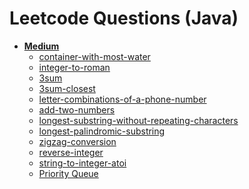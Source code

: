 <!-- generated by markdown-notes-tree -->

# Leetcode Questions (Java)

<!-- optional markdown-notes-tree directory description starts here -->

<!-- optional markdown-notes-tree directory description ends here -->

-   [**Medium**](medium/README.md)
    -   [container-with-most-water](medium/11.md)
    -   [integer-to-roman](medium/12.md)
    -   [3sum](medium/15.md)
    -   [3sum-closest](medium/16.md)
    -   [letter-combinations-of-a-phone-number](medium/17.md)
    -   [add-two-numbers](medium/2.md)
    -   [longest-substring-without-repeating-characters](medium/3.md)
    -   [longest-palindromic-substring](medium/5.md)
    -   [zigzag-conversion](medium/6.md)
    -   [reverse-integer](medium/7.md)
    -   [string-to-integer-atoi](medium/8.md)
    -   [Priority Queue](medium/priority-queue.md)
